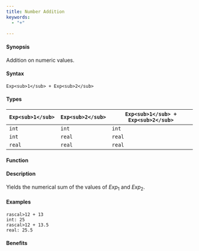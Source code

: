 ```yaml
---
title: Number Addition
keywords:
  - "+"

---
```


#### Synopsis

Addition on numeric values.

#### Syntax

`Exp<sub>1</sub> + Exp<sub>2</sub>`

#### Types


| `Exp<sub>1</sub>`  |  `Exp<sub>2</sub>` | `Exp<sub>1</sub> + Exp<sub>2</sub>`  |
| --- | --- | --- |
| `int`      |  `int`     | `int`                 |
| `int`      |  `real`    | `real`                |
| `real`     |  `real`    | `real`                |


#### Function

#### Description

Yields the numerical sum of the values of _Exp_<sub>1</sub> and _Exp_<sub>2</sub>.

#### Examples


```rascal-shell
rascal>12 + 13
int: 25
rascal>12 + 13.5
real: 25.5
```

#### Benefits


